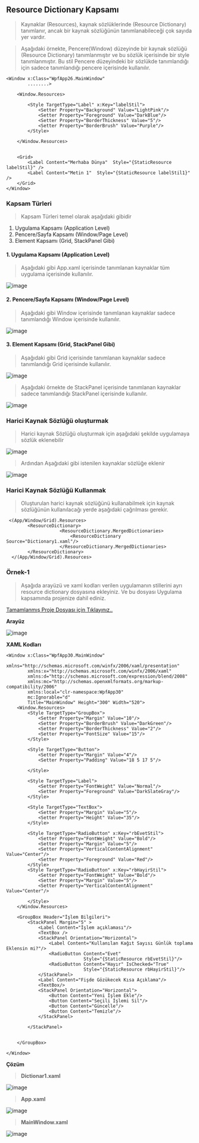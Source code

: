 ## Resource Dictionary Kapsamı ##

>Kaynaklar (Resources), kaynak sözlüklerinde (Resource Dictionary) tanımlanır, ancak bir kaynak sözlüğünün tanımlanabileceği çok sayıda yer vardır. 

>Aşağıdaki örnekte, Pencere(Window) düzeyinde bir kaynak sözlüğü (Resource Dictionary) tanımlanmıştır ve bu sözlük içerisinde bir style tanımlanmıştır. Bu stil Pencere düzeyindeki bir sözlükde tanımlandığı için  sadece tanımlandığı pencere  içerisinde kullanılır. 

```xaml
<Window x:Class="WpfApp26.MainWindow"
        ........>

    <Window.Resources>
        
        <Style TargetType="Label" x:Key="labelStil">
            <Setter Property="Background" Value="LightPink"/>
            <Setter Property="Foreground" Value="DarkBlue"/>
            <Setter Property="BorderThickness" Value="5"/>
            <Setter Property="BorderBrush" Value="Purple"/>
        </Style>

    </Window.Resources>
    
    
    <Grid>
        <Label Content="Merhaba Dünya"  Style="{StaticResource labelStil}" />
        <Label Content="Metin 1"  Style="{StaticResource labelStil1}" />
    </Grid>
</Window>

```

### Kapsam Türleri ###
>Kapsam Türleri temel olarak aşağıdaki gibidir

  1. Uygulama Kapsamı (Application Level)
  2. Pencere/Sayfa Kapsamı (Window/Page Level)
  3. Element Kapsamı (Grid, StackPanel Gibi)

#### 1. Uygulama Kapsamı (Application Level) ####
>Aşağıdaki gibi App.xaml içerisinde tanımlanan kaynaklar tüm uygulama içerisinde kullanılır.

![image](https://user-images.githubusercontent.com/28144917/156135310-bfbe3545-a60b-4e3a-8856-bea6689eabe8.png)

#### 2. Pencere/Sayfa Kapsamı (Window/Page Level) ####
>Aşağıdaki gibi Window içerisinde tanımlanan kaynaklar sadece tanımlandığı Window içerisinde kullanılır.

![image](https://user-images.githubusercontent.com/28144917/156135612-80a71f09-4c91-4eb8-ac36-25a51c22403e.png)

#### 3. Element Kapsamı (Grid, StackPanel Gibi) ####

>Aşağıdaki gibi Grid  içerisinde tanımlanan kaynaklar sadece tanımlandığı Grid içerisinde kullanılır.

 ![image](https://user-images.githubusercontent.com/28144917/156136083-8956e675-4cb3-4cf8-b5a8-91b453378f5d.png)

>Aşağıdaki örnekte de StackPanel  içerisinde tanımlanan kaynaklar sadece tanımlandığı StackPanel içerisinde kullanılır.

![image](https://user-images.githubusercontent.com/28144917/156136428-c75e681c-5d64-46cf-bd34-c97c621a1bc3.png)


### Harici Kaynak Sözlüğü oluşturmak ###
> Harici kaynak Sözlüğü oluşturmak için aşağıdaki şekilde uygulamaya sözlük eklenebilir

![image](https://user-images.githubusercontent.com/28144917/156136860-1e0cab08-2b29-42e2-93dc-c5b55a8a553b.png)

> Ardından Aşağıdaki gibi istenilen kaynaklar sözlüğe eklenir

![image](https://user-images.githubusercontent.com/28144917/156137123-c5176844-7754-4ee4-a31c-abc77833f8ff.png)

### Harici Kaynak Sözlüğü Kullanmak ###

> Oluşturulan harici kaynak sözlüğünü kullanabilmek için kaynak sözlüğünün kullanılacağı yerde aşağıdaki çağrılması gerekir.

```xaml
 <(App/Window/Grid).Resources>
        <ResourceDictionary>
                    <ResourceDictionary.MergedDictionaries>
                        <ResourceDictionary Source="Dictionary1.xaml"/>
                    </ResourceDictionary.MergedDictionaries>
        </ResourceDictionary>
  </(App/Window/Grid).Resources>
```


### Örnek-1 ###
> Aşağıda arayüzü ve xaml kodları verilen uygulamanın stillerini ayrı resource dictionary dosyasına ekleyiniz.  Ve bu dosyası Uygulama kapsamında projenize dahil ediniz.

[Tamamlanmış Proje Dosyası için Tıklayınız..](https://github.com/sahinmansuroglu/NtpDersiDonem2/files/8160994/WpfApp30.zip)

**Arayüz**

![image](https://user-images.githubusercontent.com/28144917/156149805-6ec5b622-1d4c-4d35-8170-a5776d0a6af0.png)

**XAML Kodları**

```xaml
<Window x:Class="WpfApp30.MainWindow"
        xmlns="http://schemas.microsoft.com/winfx/2006/xaml/presentation"
        xmlns:x="http://schemas.microsoft.com/winfx/2006/xaml"
        xmlns:d="http://schemas.microsoft.com/expression/blend/2008"
        xmlns:mc="http://schemas.openxmlformats.org/markup-compatibility/2006"
        xmlns:local="clr-namespace:WpfApp30"
        mc:Ignorable="d"
        Title="MainWindow" Height="300" Width="520">
    <Window.Resources>
        <Style TargetType="GroupBox">
            <Setter Property="Margin" Value="10"/>
            <Setter Property="BorderBrush" Value="DarkGreen"/>
            <Setter Property="BorderThickness" Value="2"/>
            <Setter Property="FontSize" Value="15"/>
        </Style>
        
        <Style TargetType="Button">
            <Setter Property="Margin" Value="4"/>
            <Setter Property="Padding" Value="18 5 17 5"/>
            
        </Style>

        <Style TargetType="Label">
            <Setter Property="FontWeight" Value="Normal"/>
            <Setter Property="Foreground" Value="DarkSlateGray"/>
        </Style>

        <Style TargetType="TextBox">
            <Setter Property="Margin" Value="5"/>
            <Setter Property="Height" Value="35"/>
        </Style>

        <Style TargetType="RadioButton" x:Key="rbEvetStil">
            <Setter Property="FontWeight" Value="Bold"/>
            <Setter Property="Margin" Value="5"/>
            <Setter Property="VerticalContentAlignment" Value="Center"/>
            <Setter Property="Foreground" Value="Red"/>
        </Style>
        <Style TargetType="RadioButton" x:Key="rbHayirStil">
            <Setter Property="FontWeight" Value="Bold"/>
            <Setter Property="Margin" Value="5"/>
            <Setter Property="VerticalContentAlignment" Value="Center"/>

        </Style>
    </Window.Resources>

    <GroupBox Header="İşlem Bilgileri">
        <StackPanel Margin="5" >
            <Label Content="İşlem açıklaması"/>
            <TextBox />
            <StackPanel Orientation="Horizontal">
                <Label Content="Kullanılan Kağıt Sayısı Günlük toplama Eklensin mi?"/>
                <RadioButton Content="Evet"
                             Style="{StaticResource rbEvetStil}"/>
                <RadioButton Content="Hayır" IsChecked="True"
                             Style="{StaticResource rbHayirStil}"/>
            </StackPanel>
            <Label Content="Fişde Gözükecek Kısa Açıklama"/>
            <TextBox/>
            <StackPanel Orientation="Horizontal">
                <Button Content="Yeni İşlem Ekle"/>
                <Button Content="Seçili İşlemi Sil"/>
                <Button Content="Güncelle"/>
                <Button Content="Temizle"/>
            </StackPanel>

        </StackPanel>
        
        
    </GroupBox>
    
</Window>

```


**Çözüm**

> **Dictionar1.xaml**

![image](https://user-images.githubusercontent.com/28144917/156156111-0b352447-ccfd-4b56-b683-31bdc33d58ca.png)

> **App.xaml**

![image](https://user-images.githubusercontent.com/28144917/156156291-74209e46-ec5a-4f30-8481-bb6a11c0b005.png)

> **MainWindow.xaml**

![image](https://user-images.githubusercontent.com/28144917/156156415-e1f17f1a-ab17-41a8-ad67-da2c046fef6e.png)




